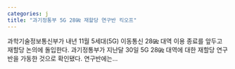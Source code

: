 ```yaml
---
categories: j
title: "과기정통부 5G 28㎓ 재할당 연구반 킥오프"
---
```

과학기술정보통신부가 내년 11월 5세대(5G) 이동통신 28㎓ 대역 이용 종료를 앞두고 재할당 논의에 돌입한다. 과기정통부가 지난달 30일 5G 28㎓ 대역에 대한 재할당 연구반을 가동한 것으로 확인됐다. 연구반에는...